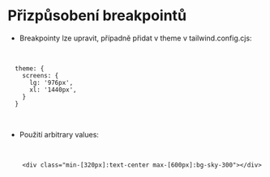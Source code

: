 # Přizpůsobení breakpointů

- <span class="text-yellow-600">Breakpointy lze upravit, případně přidat v theme v tailwind.config.cjs:</span>
<br>

```js{0|2-5}
  theme: {
    screens: {
      lg: '976px',
      xl: '1440px',
    }
  }
```
<br>

- <span class="text-yellow-600">Použití arbitrary values:</span>
<br>

```html{0|1|0}
    <div class="min-[320px]:text-center max-[600px]:bg-sky-300"></div>
```
